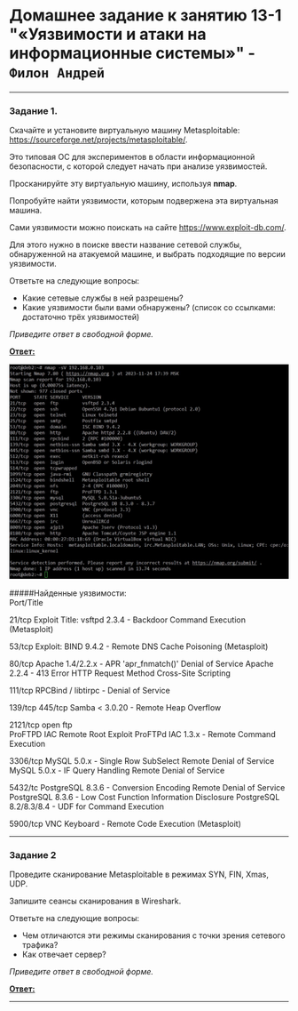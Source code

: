 # Домашнее задание к занятию 13-1 "«Уязвимости и атаки на информационные системы»" - `Филон Андрей`  

---

### Задание 1. 

Скачайте и установите виртуальную машину Metasploitable: https://sourceforge.net/projects/metasploitable/.

Это типовая ОС для экспериментов в области информационной безопасности, с которой следует начать при анализе уязвимостей.

Просканируйте эту виртуальную машину, используя **nmap**.

Попробуйте найти уязвимости, которым подвержена эта виртуальная машина.

Сами уязвимости можно поискать на сайте https://www.exploit-db.com/.

Для этого нужно в поиске ввести название сетевой службы, обнаруженной на атакуемой машине, и выбрать подходящие по версии уязвимости.

Ответьте на следующие вопросы:

- Какие сетевые службы в ней разрешены?
- Какие уязвимости были вами обнаружены? (список со ссылками: достаточно трёх уязвимостей)
  
*Приведите ответ в свободной форме.*  

<ins>**Ответ:**</ins>

![1](https://github.com/AndreyFilon/13-01/blob/main/ports-services.jpg)  

#####Найденные уязвимости:  
Port/Title

21/tcp
Exploit Title: vsftpd 2.3.4 - Backdoor Command Execution (Metasploit)

53/tcp
Exploit: BIND 9.4.2 - Remote DNS Cache Poisoning (Metasploit) 

80/tcp
Apache 1.4/2.2.x - APR 'apr_fnmatch()' Denial of Service
Apache 2.2.4 - 413 Error HTTP Request Method Cross-Site Scripting 

111/tcp
RPCBind / libtirpc - Denial of Service

139/tcp
445/tcp
Samba < 3.0.20 - Remote Heap Overflow

2121/tcp open  ftp  
ProFTPD IAC Remote Root Exploit
ProFTPd IAC 1.3.x - Remote Command Execution

3306/tcp 
MySQL 5.0.x - Single Row SubSelect Remote Denial of Service 
MySQL 5.0.x - IF Query Handling Remote Denial of Service 

5432/tc
PostgreSQL 8.3.6 - Conversion Encoding Remote Denial of Service
PostgreSQL 8.3.6 - Low Cost Function Information Disclosure
PostgreSQL 8.2/8.3/8.4 - UDF for Command Execution

5900/tcp
VNC Keyboard - Remote Code Execution (Metasploit)

---

### Задание 2

Проведите сканирование Metasploitable в режимах SYN, FIN, Xmas, UDP.

Запишите сеансы сканирования в Wireshark.

Ответьте на следующие вопросы:

- Чем отличаются эти режимы сканирования с точки зрения сетевого трафика?
- Как отвечает сервер?

*Приведите ответ в свободной форме.*

<ins>**Ответ:**</ins>  

---
